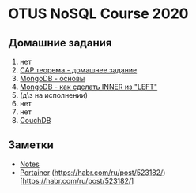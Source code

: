 # OTUS NoSQL Course 2020

## Домашние задания 
1. нет
2. [CAP теорема - домашнее задание](./002_CAP_THEOREM.md)
3. [MongoDB - основы](./003_MONGODB.md)
4. [MongoDB - как сделать INNER из "LEFT"](./004_MONGODB_JOIN.md)
5. (д\з на исполнении)
6. нет
7. нет
8. [CouchDB](./008_COUCHDB_POUCHDB.md)


## Заметки

- [Notes](./000_NOTES.md) 
- [Portainer](./101_PORTAINER.md) (https://habr.com/ru/post/523182/)[https://habr.com/ru/post/523182/]